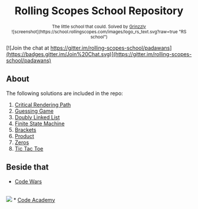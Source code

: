 <h1 align="center">Rolling Scopes School Repository</h1>

<div align="center">
  <sub>The little school that could. Solved by
  <a href="https://github.com/Grinzzly">Grinzzly</a>
  </a>
  <br>
  ![screenshot](https://school.rollingscopes.com/images/logo_rs_text.svg?raw=true "RS school")
</div>

[![Join the chat at https://gitter.im/rolling-scopes-school/padawans](https://badges.gitter.im/Join%20Chat.svg)](https://gitter.im/rolling-scopes-school/padawans)

## About

The following solutions are included in the repo:
1. <a href="https://github.com/Grinzzly/RS-school/tree/master/1.%20Critical%20Rendering%20Path">Critical Rendering Path</a>
2. <a href="https://github.com/Grinzzly/RS-school/tree/master/2.%20Guessing%20Game">Guessing Game</a>
3. <a href="https://github.com/Grinzzly/RS-school/tree/master/3.%20Doubly%20Linked%20List">Doubly Linked List</a>
4. <a href="https://github.com/Grinzzly/RS-school/tree/master/4.%20Finite%20State%20Machine">Finite State Machine</a>
5. <a href="https://github.com/Grinzzly/RS-school/tree/master/5.%20Brackets">Brackets</a>
6. <a href="https://github.com/Grinzzly/RS-school/tree/master/6.%20Product">Product</a>
7. <a href="https://github.com/Grinzzly/RS-school/tree/master/7.%20Zeros">Zeros</a>
8. <a href="https://github.com/Grinzzly/RS-school/tree/master/8.%20Tic%20Tac%20Toe">Tic Tac Toe</a>

## Beside that
* <a href="https://github.com/Grinzzly/CodeWars">Code Wars</a>
<br>
<a href="https://www.codewars.com/users/Grinzzly" target="_blank"><img src="https://www.codewars.com/users/Grinzzly/badges/large"></a>
* <a href="https://www.codecademy.com/users/Grinzzly/achievements">Code Academy</a>
